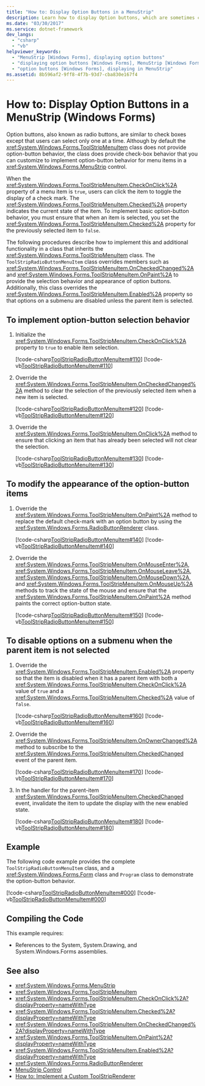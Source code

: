 ```yaml
---
title: "How to: Display Option Buttons in a MenuStrip"
description: Learn how to display Option buttons, which are sometimes called Radio buttons in a MenuStrip or Windows form.
ms.date: "03/30/2017"
ms.service: dotnet-framework
dev_langs:
  - "csharp"
  - "vb"
helpviewer_keywords:
  - "MenuStrip [Windows Forms], displaying option buttons"
  - "displaying option buttons [Windows Forms], MenuStrip [Windows Forms]"
  - "option buttons [Windows Forms], displaying in MenuStrip"
ms.assetid: 8b596af2-9ff8-4f7b-93d7-cba830e167f4
---
```

# How to: Display Option Buttons in a MenuStrip (Windows Forms)

Option buttons, also known as radio buttons, are similar to check boxes except that users can select only one at a time. Although by default the <xref:System.Windows.Forms.ToolStripMenuItem> class does not provide option-button behavior, the class does provide check-box behavior that you can customize to implement option-button behavior for menu items in a <xref:System.Windows.Forms.MenuStrip> control.

When the <xref:System.Windows.Forms.ToolStripMenuItem.CheckOnClick%2A> property of a menu item is `true`, users can click the item to toggle the display of a check mark. The <xref:System.Windows.Forms.ToolStripMenuItem.Checked%2A> property indicates the current state of the item. To implement basic option-button behavior, you must ensure that when an item is selected, you set the <xref:System.Windows.Forms.ToolStripMenuItem.Checked%2A> property for the previously selected item to `false`.

The following procedures describe how to implement this and additional functionality in a class that inherits the <xref:System.Windows.Forms.ToolStripMenuItem> class. The `ToolStripRadioButtonMenuItem` class overrides members such as <xref:System.Windows.Forms.ToolStripMenuItem.OnCheckedChanged%2A> and <xref:System.Windows.Forms.ToolStripMenuItem.OnPaint%2A> to provide the selection behavior and appearance of option buttons. Additionally, this class overrides the <xref:System.Windows.Forms.ToolStripMenuItem.Enabled%2A> property so that options on a submenu are disabled unless the parent item is selected.

## To implement option-button selection behavior

1. Initialize the <xref:System.Windows.Forms.ToolStripMenuItem.CheckOnClick%2A> property to `true` to enable item selection.

     [!code-csharp[ToolStripRadioButtonMenuItem#110](~/samples/snippets/csharp/VS_Snippets_Winforms/ToolStripRadioButtonMenuItem/cs/ToolStripRadioButtonMenuItem.cs#110)]
     [!code-vb[ToolStripRadioButtonMenuItem#110](~/samples/snippets/visualbasic/VS_Snippets_Winforms/ToolStripRadioButtonMenuItem/vb/ToolStripRadioButtonMenuItem.vb#110)]

2. Override the <xref:System.Windows.Forms.ToolStripMenuItem.OnCheckedChanged%2A> method to clear the selection of the previously selected item when a new item is selected.

     [!code-csharp[ToolStripRadioButtonMenuItem#120](~/samples/snippets/csharp/VS_Snippets_Winforms/ToolStripRadioButtonMenuItem/cs/ToolStripRadioButtonMenuItem.cs#120)]
     [!code-vb[ToolStripRadioButtonMenuItem#120](~/samples/snippets/visualbasic/VS_Snippets_Winforms/ToolStripRadioButtonMenuItem/vb/ToolStripRadioButtonMenuItem.vb#120)]

3. Override the <xref:System.Windows.Forms.ToolStripMenuItem.OnClick%2A> method to ensure that clicking an item that has already been selected will not clear the selection.

     [!code-csharp[ToolStripRadioButtonMenuItem#130](~/samples/snippets/csharp/VS_Snippets_Winforms/ToolStripRadioButtonMenuItem/cs/ToolStripRadioButtonMenuItem.cs#130)]
     [!code-vb[ToolStripRadioButtonMenuItem#130](~/samples/snippets/visualbasic/VS_Snippets_Winforms/ToolStripRadioButtonMenuItem/vb/ToolStripRadioButtonMenuItem.vb#130)]

## To modify the appearance of the option-button items

1. Override the <xref:System.Windows.Forms.ToolStripMenuItem.OnPaint%2A> method to replace the default check-mark with an option button by using the <xref:System.Windows.Forms.RadioButtonRenderer> class.

     [!code-csharp[ToolStripRadioButtonMenuItem#140](~/samples/snippets/csharp/VS_Snippets_Winforms/ToolStripRadioButtonMenuItem/cs/ToolStripRadioButtonMenuItem.cs#140)]
     [!code-vb[ToolStripRadioButtonMenuItem#140](~/samples/snippets/visualbasic/VS_Snippets_Winforms/ToolStripRadioButtonMenuItem/vb/ToolStripRadioButtonMenuItem.vb#140)]

2. Override the <xref:System.Windows.Forms.ToolStripMenuItem.OnMouseEnter%2A>, <xref:System.Windows.Forms.ToolStripMenuItem.OnMouseLeave%2A>, <xref:System.Windows.Forms.ToolStripMenuItem.OnMouseDown%2A>, and <xref:System.Windows.Forms.ToolStripMenuItem.OnMouseUp%2A> methods to track the state of the mouse and ensure that the <xref:System.Windows.Forms.ToolStripMenuItem.OnPaint%2A> method paints the correct option-button state.

     [!code-csharp[ToolStripRadioButtonMenuItem#150](~/samples/snippets/csharp/VS_Snippets_Winforms/ToolStripRadioButtonMenuItem/cs/ToolStripRadioButtonMenuItem.cs#150)]
     [!code-vb[ToolStripRadioButtonMenuItem#150](~/samples/snippets/visualbasic/VS_Snippets_Winforms/ToolStripRadioButtonMenuItem/vb/ToolStripRadioButtonMenuItem.vb#150)]

## To disable options on a submenu when the parent item is not selected

1. Override the <xref:System.Windows.Forms.ToolStripMenuItem.Enabled%2A> property so that the item is disabled when it has a parent item with both a <xref:System.Windows.Forms.ToolStripMenuItem.CheckOnClick%2A> value of `true` and a <xref:System.Windows.Forms.ToolStripMenuItem.Checked%2A> value of `false`.

     [!code-csharp[ToolStripRadioButtonMenuItem#160](~/samples/snippets/csharp/VS_Snippets_Winforms/ToolStripRadioButtonMenuItem/cs/ToolStripRadioButtonMenuItem.cs#160)]
     [!code-vb[ToolStripRadioButtonMenuItem#160](~/samples/snippets/visualbasic/VS_Snippets_Winforms/ToolStripRadioButtonMenuItem/vb/ToolStripRadioButtonMenuItem.vb#160)]

2. Override the <xref:System.Windows.Forms.ToolStripMenuItem.OnOwnerChanged%2A> method to subscribe to the <xref:System.Windows.Forms.ToolStripMenuItem.CheckedChanged> event of the parent item.

     [!code-csharp[ToolStripRadioButtonMenuItem#170](~/samples/snippets/csharp/VS_Snippets_Winforms/ToolStripRadioButtonMenuItem/cs/ToolStripRadioButtonMenuItem.cs#170)]
     [!code-vb[ToolStripRadioButtonMenuItem#170](~/samples/snippets/visualbasic/VS_Snippets_Winforms/ToolStripRadioButtonMenuItem/vb/ToolStripRadioButtonMenuItem.vb#170)]

3. In the handler for the parent-item <xref:System.Windows.Forms.ToolStripMenuItem.CheckedChanged> event, invalidate the item to update the display with the new enabled state.

     [!code-csharp[ToolStripRadioButtonMenuItem#180](~/samples/snippets/csharp/VS_Snippets_Winforms/ToolStripRadioButtonMenuItem/cs/ToolStripRadioButtonMenuItem.cs#180)]
     [!code-vb[ToolStripRadioButtonMenuItem#180](~/samples/snippets/visualbasic/VS_Snippets_Winforms/ToolStripRadioButtonMenuItem/vb/ToolStripRadioButtonMenuItem.vb#180)]

## Example

The following code example provides the complete `ToolStripRadioButtonMenuItem` class, and a <xref:System.Windows.Forms.Form> class and `Program` class to demonstrate the option-button behavior.

[!code-csharp[ToolStripRadioButtonMenuItem#000](~/samples/snippets/csharp/VS_Snippets_Winforms/ToolStripRadioButtonMenuItem/cs/ToolStripRadioButtonMenuItem.cs#000)]
[!code-vb[ToolStripRadioButtonMenuItem#000](~/samples/snippets/visualbasic/VS_Snippets_Winforms/ToolStripRadioButtonMenuItem/vb/ToolStripRadioButtonMenuItem.vb#000)]

## Compiling the Code

This example requires:

- References to the System, System.Drawing, and System.Windows.Forms assemblies.

## See also

- <xref:System.Windows.Forms.MenuStrip>
- <xref:System.Windows.Forms.ToolStripMenuItem>
- <xref:System.Windows.Forms.ToolStripMenuItem.CheckOnClick%2A?displayProperty=nameWithType>
- <xref:System.Windows.Forms.ToolStripMenuItem.Checked%2A?displayProperty=nameWithType>
- <xref:System.Windows.Forms.ToolStripMenuItem.OnCheckedChanged%2A?displayProperty=nameWithType>
- <xref:System.Windows.Forms.ToolStripMenuItem.OnPaint%2A?displayProperty=nameWithType>
- <xref:System.Windows.Forms.ToolStripMenuItem.Enabled%2A?displayProperty=nameWithType>
- <xref:System.Windows.Forms.RadioButtonRenderer>
- [MenuStrip Control](menustrip-control-windows-forms.md)
- [How to: Implement a Custom ToolStripRenderer](how-to-implement-a-custom-toolstriprenderer.md)
